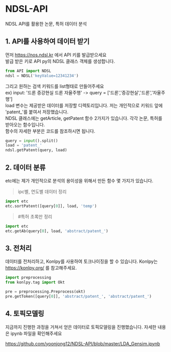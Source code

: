 # NDSL-API
NDSL API를 활용한 논문, 특허 데이터 분석

## 1. API를 사용하여 데이터 받기
먼저 https://nos.ndsl.kr 에서 API 키를 발급받으세요\
발급 받은 키로 API py의 NDSL 클래스 객체를 생성합니다.

```python
from API import NDSL
ndsl = NDSL('keyValue=12341234')
```

그리고 원하는 검색 키워드를 list형태로 만들어주세요\
ex) input: '드론 증강현실 드론 자율주행' -> query = ['드론','증강현실','드론','자율주행']\
load 변수는 제공받은 데이터를 저장할 디렉토리입니다. 저는 개인적으로 키워드 앞에 'patent_'를 붙여서 저장했습니다.\
NDSL 클래스에는 getArticle, getPatent 함수 2가지가 있습니다. 각각 논문, 특허를 받아오는 함수입니다.\
함수의 자세한 부분은 코드를 참조하시면 됩니다.
```python
query = input().split()
load = 'patent_'
ndsl.getPatent(query, load)
```
## 2. 데이터 분류
etc에는 제가 개인적으로 분석의 용이성을 위해서 만든 함수 몇 가지가 있습니다.

> ipc별, 연도별 데이터 정리
```python
import etc
etc.sortPatent([query[0]], load, 'temp')
```

> #특허 초록만 정리
```python
import etc
etc.getAb(query[0], load, 'abstract/patent_')
```
## 3. 전처리
데이터를 전처리하고, Konlpy를 사용하여 토크나이징을 할 수 있습니다.
Konlpy는 https://konlpy.org/ 를 참고해주세요. 

```python
import preprocessing
from konlpy.tag import Okt

pre = preprocessing.Preprocess(okt)
pre.getToken([query[0]], 'abstract/patent_', 'abstract/patent_')
```

## 4. 토픽모델링
지금까지 진행한 과정을 거쳐서 얻은 데이터로 토픽모델링을 진행했습니다.
자세한 내용은 ipynb 파일을 확인해주세요

https://github.com/yoonjong12/NDSL-API/blob/master/LDA_Gensim.ipynb
